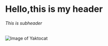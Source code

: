 # Hello,this is my header
###### This is subheader
![Image of Yaktocat](https://octodex.github.com/images/yaktocat.png)
